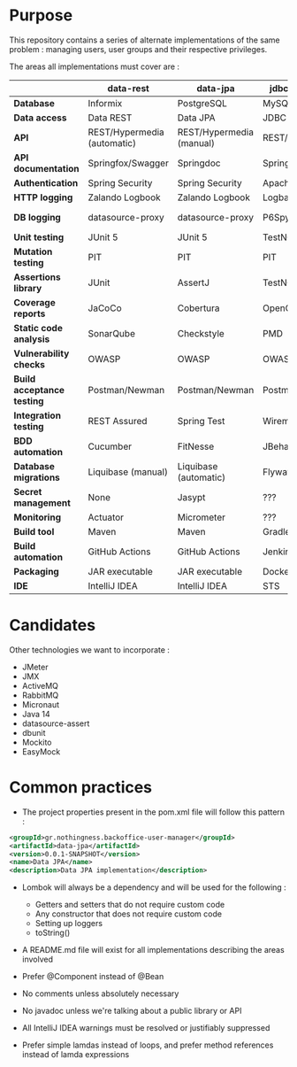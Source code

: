 # Purpose
This repository contains a series of alternate implementations of the same
problem : managing users, user groups and their respective privileges.

The areas all implementations must cover are :

|                              | data-rest                   | data-jpa                 | jdbc-template    | jdbc-raw          | mybatis           | hibernate               | data-mongo     | data-redis     |
|------------------------------|-----------------------------|--------------------------|----------------- |-------------------|-------------------|-------------------------|----------------|----------------|
| **Database**                 | Informix                    | PostgreSQL               | MySQL            | H2                | Informix          | PostgreSQL              | MongoDB        | Redis          |
| **Data access**              | Data REST                   | Data JPA                 | JDBC Template    | Raw JDBC          | MyBatis           | Hibernate               | Data Mongo     | Data Redis     |
| **API**                      | REST/Hypermedia (automatic) | REST/Hypermedia (manual) | REST/JSON        | SOAP/XML          | GraphQL           | HTML/Thymeleaf          | HTML/Vaadin    | gRPC           |
| **API documentation**        | Springfox/Swagger           | Springdoc                | Spring REST Docs | ???               | ???               | ???                     | ???            | ???            |
| **Authentication**           | Spring Security             | Spring Security          | Apache Shiro     | ???               | ???               | ???                     | ???            | ???            |
| **HTTP logging**             | Zalando Logbook             | Zalando Logbook          | Logback Access   | Spring Boot #1    | Spring Boot #2    | Spring Boot #3          | Spring Boot #4 | Spring Boot #5 |
| **DB logging**               | datasource-proxy            | datasource-proxy         | P6Spy            | Spring AOP        | ???               | Hibernate (Interceptor) | ???            | ???            |
| **Unit testing**             | JUnit 5                     | JUnit 5                  | TestNG           | ???               | ???               | ???                     | ???            | ???            |
| **Mutation testing**         | PIT                         | PIT                      | PIT              | PIT               | PIT               | PIT                     | PIT            | PIT            |
| **Assertions library**       | JUnit                       | AssertJ                  | TestNG           | Hamcrest          | Truth             | Valid4j                 | ???            | ???            |
| **Coverage reports**         | JaCoCo                      | Cobertura                | OpenClover       | ???               | ???               | ???                     | ???            | ???            |
| **Static code analysis**     | SonarQube                   | Checkstyle               | PMD              | FindBugs          | ???               | ???                     | ???            | ???            |
| **Vulnerability checks**     | OWASP                       | OWASP                    | OWASP            | OWASP             | OWASP             | OWASP                   | OWASP          | OWASP          |
| **Build acceptance testing** | Postman/Newman              | Postman/Newman           | Postman/Newman   | Postman/Newman    | Postman/Newman    | Postman/Newman          | Postman/Newman | Postman/Newman |
| **Integration testing**      | REST Assured                | Spring Test              | Wiremock         | ???               | ???               | ???                     | ???            | ???            |
| **BDD automation**           | Cucumber                    | FitNesse                 | JBehave          | Concordion        | ???               | ???                     | ???            | ???            |
| **Database migrations**      | Liquibase (manual)          | Liquibase (automatic)    | Flyway           | Liquibase (Maven) | Spring Boot       | Hibernate               | Mongobee       | ???            |
| **Secret management**        | None                        | Jasypt                   | ???              | ???               | ???               | ???                     | ???            | ???            |
| **Monitoring**               | Actuator                    | Micrometer               | ???              | ???               | ???               | ???                     | ???            | ???            |
| **Build tool**               | Maven                       | Maven                    | Gradle           | Gradle            | Maven             | Gradle                  | Maven          | Gradle         |
| **Build automation**         | GitHub Actions              | GitHub Actions           | Jenkins          | Travis CI         | Circle CI         | GoCD                    | ???            | ???            |
| **Packaging**                | JAR executable              | JAR executable           | Docker           | Heroku            | Spring Native     | Heroku                  | Tomcat WAR     | ???            |
| **IDE**                      | IntelliJ IDEA               | IntelliJ IDEA            | STS              | Eclipse           | NetBeans          | VS Code                 | Atom           | Sublime        |

# Candidates

Other technologies we want to incorporate :

* JMeter
* JMX
* ActiveMQ
* RabbitMQ
* Micronaut
* Java 14
* datasource-assert
* dbunit
* Mockito
* EasyMock

# Common practices

* The project properties present in the pom.xml file will follow this pattern :

```xml
<groupId>gr.nothingness.backoffice-user-manager</groupId>
<artifactId>data-jpa</artifactId>
<version>0.0.1-SNAPSHOT</version>
<name>Data JPA</name>
<description>Data JPA implementation</description>
```

* Lombok will always be a dependency and will be used for the following :
    - Getters and setters that do not require custom code
    - Any constructor that does not require custom code
    - Setting up loggers
    - toString()

* A README.md file will exist for all implementations describing the areas involved

* Prefer @Component instead of @Bean

* No comments unless absolutely necessary

* No javadoc unless we're talking about a public library or API

* All IntelliJ IDEA warnings must be resolved or justifiably suppressed

* Prefer simple lamdas instead of loops, and prefer method references instead of lamda expressions
